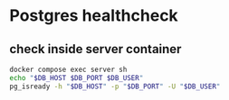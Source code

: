 # Postgres healthcheck

## check inside server container

```bash
docker compose exec server sh
echo "$DB_HOST $DB_PORT $DB_USER"
pg_isready -h "$DB_HOST" -p "$DB_PORT" -U "$DB_USER"
```
